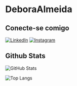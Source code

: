 # DeboraAlmeida

## Conecte-se comigo

[![LinkedIn](https://img.shields.io/badge/LinkedIn-0077B5?style=for-the-badge&logo=linkedin&logoColor=white)](https://www.linkedin.com/in/debora-almeida1989/) [![Instagram](https://img.shields.io/badge/-Instagram-%23E4405F?style=for-the-badge&logo=instagram&logoColor=white)](https://www.instagram.com/coisa.de.gemeas/)

## Github Stats

![GitHub Stats](https://github-readme-stats.vercel.app/api?username=DeboraAlmeida&theme=transparent&bg_color=000&border_color=30A3DC&show_icons=true&icon_color=30A3DC&title_color=E94D5F&text_color=FFF)

![Top Langs](https://github-readme-stats-git-masterrstaa-rickstaa.vercel.app/api/top-langs/?username=DeboraAlmeida&layout=compact&bg_color=000&border_color=30A3DC&title_color=E94D5F&text_color=FFF)